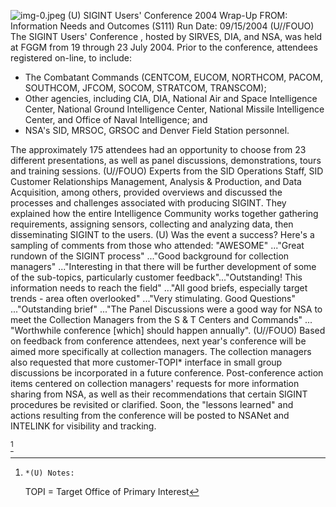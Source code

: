 ![img-0.jpeg](img-0.jpeg)
(U) SIGINT Users' Conference 2004 Wrap-Up
FROM:
Information Needs and Outcomes (S111)
Run Date: 09/15/2004
(U//FOUO) The SIGINT Users' Conference , hosted by SIRVES, DIA, and NSA, was held at FGGM from 19 through 23 July 2004. Prior to the conference, attendees registered on-line, to include:

- The Combatant Commands (CENTCOM, EUCOM, NORTHCOM, PACOM, SOUTHCOM, JFCOM, SOCOM, STRATCOM, TRANSCOM);
- Other agencies, including CIA, DIA, National Air and Space Intelligence Center, National Ground Intelligence Center, National Missile Intelligence Center, and Office of Naval Intelligence; and
- NSA's SID, MRSOC, GRSOC and Denver Field Station personnel.

The approximately 175 attendees had an opportunity to choose from 23 different presentations, as well as panel discussions, demonstrations, tours and training sessions.
(U//FOUO) Experts from the SID Operations Staff, SID Customer Relationships Management, Analysis \& Production, and Data Acquisition, among others, provided overviews and discussed the processes and challenges associated with producing SIGINT. They explained how the entire Intelligence Community works together gathering requirements, assigning sensors, collecting and analyzing data, then disseminating SIGINT to the users.
(U) Was the event a success? Here's a sampling of comments from those who attended: "AWESOME" ..."Great rundown of the SIGINT process" ..."Good background for collection managers" ..."Interesting in that there will be further development of some of the sub-topics, particularly customer feedback"..."Outstanding! This information needs to reach the field" ..."All good briefs, especially target trends - area often overlooked" ..."Very stimulating. Good Questions" ..."Outstanding brief" ..."The Panel Discussions were a good way for NSA to meet the Collection Managers from the S \& T Centers and Commands" ... "Worthwhile conference [which] should happen annually".
(U//FOUO) Based on feedback from conference attendees, next year's conference will be aimed more specifically at collection managers. The collection managers also requested that more customer-TOPI* interface in small group discussions be incorporated in a future conference. Post-conference action items centered on collection managers' requests for more information sharing from NSA, as well as their recommendations that certain SIGINT procedures be revisited or clarified. Soon, the "lessons learned" and actions resulting from the conference will be posted to NSANet and INTELINK for visibility and tracking.

[^0]
[^0]:    *(U) Notes:
    TOPI = Target Office of Primary Interest
